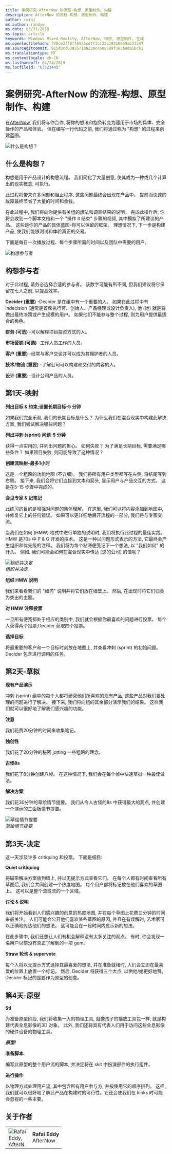 ```yaml
---
title: 案例研究-AfterNow 的流程-构想、原型制作、构建
description: AfterNow 的流程-构想、原型制作、构建
author: rwinj
ms.author: randyw
ms.date: 03/21/2018
ms.topic: article
keywords: Windows Mixed Reality, AfterNow, 构想, 原型制作, 生成
ms.openlocfilehash: 778ce2ff8ff69a5cdff1cc22b192100a9ab33347
ms.sourcegitcommit: 915d3cc63a5571ba22ac4608589f3eca8da1bc81
ms.translationtype: MT
ms.contentlocale: zh-CN
ms.lasthandoff: 04/24/2019
ms.locfileid: "63523445"
---
```

# <a name="case-study---afternows-process---envisioning-prototyping-building"></a>案例研究-AfterNow 的流程-构想、原型制作、构建

在[AfterNow](https://www.afternow.io/), 我们将与你合作, 将你的想法和抱负转变为适用于市场的具体、完全操作的产品和体验。 但在编写一行代码之前, 我们将通过称为 "构想" 的过程来创建蓝图。

![什么是构想？](images/whatisenvisioning-640px.png)

## <a name="what-is-envisioning"></a>什么是构想？

构想是用于产品设计的构思流程。 我们简化了大量创意, 使其成为一种或几个计算出的现实概念, 可执行。

此过程将带来许多问题和阻止程序, 这些问题最终会出现在产品中。 提前而快速的故障最终节省了大量的时间和金钱。

在此过程中, 我们将向你提供有关组的想法和调查结果的说明。 完成此操作后, 你将会收到一个脚本文档和一个 "操作 it 结束" 步骤的视频, 其中模拟了所建议的产品。 这些是你的产品的具体蓝图-你可以保留的框架。 理想情况下, 下一步是构建产品, 使我们能够测试和体验真正的交易。

下面是每日一次播放过程、每个步骤所需的时间以及团队中需要的用户。

![构想参与者](images/envisioning-participants-640px.png)

## <a name="envisioning-participants"></a>构想参与者

对于此过程, 请务必选择合适的参与者。 该数字可能有所不同, 但我们建议将它保留在七人之前, 以提高效率。

**Decider (重要)** -Decider 是在组中有一个重要的人。 如果在此过程中有 indecision (通常是首席执行官、创始人、产品经理或设计负责人), 他 (她) 就是将做出最终决策或产生规模的用户。 如果他们不能参与整个过程, 则为用户提供最适合的角色。

**财务 (可选)** -可以解释项目投资方式的人。

**市场营销 (可选)** -工作人员工作的人员。

**客户 (重要)** -经常与客户交谈并可以成为其拥护者的人员。

**技术/物流 (重要)** -了解公司可以构建和交付的内容的人。

**设计 (重要)** -设计公司产品的人员。

## <a name="day-1---map"></a>第1天-映射

**列出目标 & 约束;设置长期目标-5 分钟**

如果我们完全乐观, 我们的长期目标是什么？ 为什么我们在混合现实中构建此解决方案, 我们尝试解决哪些问题？

**列出冲刺 (sprint) 问题-5 分钟**

获得一点实用的, 并列出问题的担心。 如何失败？ 为了满足长期目标, 需要满足哪些条件？ 如果项目失败, 则可能导致了这种情况？

**创建流映射-最多1小时**

这是一个粗略的功能地图 (不详细)。 我们将所有用户类型都写在左侧, 将结尾写到右侧。 接下来, 我们会将它们连接到文本和箭头, 显示用户与产品交互的方式。 这是在5-15 步骤中完成的。

**会见专家 & 记笔记**

此练习的目的是增强对问题的集体理解。 在这里, 我们可以将内容添加到地图中, 并修复它上的任何错误。 如果可以更详细地展开流程的一部分, 我们将与专家交流。

当我们在如何 (HMW) 格式中进行单独的说明时, 我们将执行此过程的最佳实践。 HMW 是70s 中 P & G 开发的技术。 这是一种以问题形式表示的方法, 它最终会产生组织和优先级的注释。 我们将为每个粘滞便笺记下一个想法, 以 "我们如何" 的开头。 例如, 我们可能会如何在混合现实中传达 [您的公司] 的值呢？

![组织并决定](images/organize-and-decide-640px.png)<br>
*组织并决定*

**组织 HMW 说明**

我们来看看我们的 "如何" 说明并将它们放在墙壁上。 然后, 在出现时将它们归类为突出的主题。

**对 HMW 注释投票**

一旦所有便笺都处于相应的类别中, 我们就会根据你最喜欢的问题进行投票。 每个人获得两个投票;Decider 获取四个投票。

**选择目标**

将最重要的客户和一个目标时刻放在地图上, 并查看冲刺 (sprint) 的初始问题。 Decider 包含进行调用的任务。

## <a name="day-2---sketch"></a>第2天-草拟

**现有产品演示**

冲刺 (sprint) 组中的每个人都将研究他们所喜欢的现有产品, 这些产品对我们要处理的问题进行了解决。 接下来, 我们将向组的其余部分演示我们的结果。 这样我们就可以很好地了解我们感兴趣的功能。

**注意**

我们花费20分钟的时间来收集笔记。

**独创性**

我们花了20分钟的秘密 jotting 一些粗略的理念。

**古怪8s**

我们花了8分钟创建八帧。 在这种情况下, 我们会在每个帧中快速草拟一种最佳做法。

**解决方案**

我们花30分钟的草绘情节提要。 我们从令人古怪的8s 中获得最大的观点, 并创建一个演示的三面板情节提要。

![草绘情节提要](images/sketching-storyboards-640px.png)<br>
*草绘情节提要*

## <a name="day-3---decide"></a>第3天-决定

这一天涉及许多 critiquing 和投票。 下面是细目:

**Quiet critiquing**

将磁带解决方案放到墙上, 并以无提示方式查看它们。 在每个人都有时间查看所有草图后, 我们会共同创建一个热度地图。 每个用户都将标记放在他们喜欢的草图上。 这可以是整个流或流的一个区域。

**讨论 & 说明**

我们将开始看到人们感兴趣的创意的热度地图, 并在每个草图上花费三分钟的时间来最关注。 人们可能会公开他们喜欢某些草图的原因, 并且在有误解时, 艺术家可以正确地传达他们的想法。 这可能会在一段时间内显示新的想法。

在此步骤中, 我们还想让人们有机会解释没有太多关注的观点。 有时, 你会发现一名用户以前没有真正了解到的一项 gem。

**Straw 轮询 & supervote**

每个人将以无提示方式选择其最喜爱的想法, 并在准备就绪时, 人们会立即在最喜爱的位置上放置一个标记。 然后, Decider 将获得三个大点, 以供他/她更好地赞。 Decider 标记的是要作为原型的创意。

## <a name="day-4---prototype"></a>第4天-原型

**Stl**

为准备原型阶段, 我们将收集一大的物理工具, 就像孩子的播放工具包一样, 就是构建代表全息影像的3D 对象。 此外, 我们还将具有代表人们用于访问这些全息影像的硬件设备的物理工具。

***原型!***

**准备脚本**

编写此原型的整个用户流的脚本, 并决定将在 skit 中扮演部件的执行组件。

**进行操作**

以物理方式处理用户流, 其中包含所有用户参与方, 并按使用它的顺序排列。 这样, 我们就可以很好地了解此产品在构建时的可行性。它还会使我们在 kinks 时可能会忽视的一些主要。

## <a name="about-the-author"></a>关于作者

<table style="border-collapse:collapse">
<tr>
<td style="border:0" width="60"><img alt="Rafai Eddy, AfterNow" width="60" height="60" src="images/kurohyo1-60px.png"></td>
<td style="border:0"><b>Rafai Eddy</b><br>AfterNow</td>
</tr>
</table>


